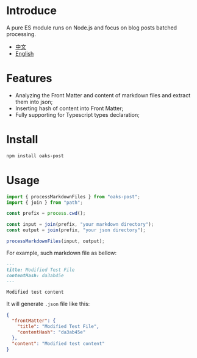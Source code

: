 # Introduce

A pure ES module runs on Node.js and focus on blog posts batched processing.

- [中文](/README.md)
- [English](/README_EN.md)

# Features

- Analyzing the Front Matter and content of markdown files and extract them into json;
- Inserting hash of content into Front Matter;
- Fully supporting for Typescript types declaration;

# Install

```bash
npm install oaks-post
```

# Usage

```js
import { processMarkdownFiles } from "oaks-post";
import { join } from "path";

const prefix = process.cwd();

const input = join(prefix, "your markdown directory");
const output = join(prefix, "your json directory");

processMarkdownFiles(input, output);
```

For example, such markdown file as bellow:

```markdown
---
title: Modified Test File
contentHash: da3ab45e
---

Modified test content
```

It will generate `.json` file like this:

```json
{
  "frontMatter": {
    "title": "Modified Test File",
    "contentHash": "da3ab45e"
  },
  "content": "Modified test content"
}
```
